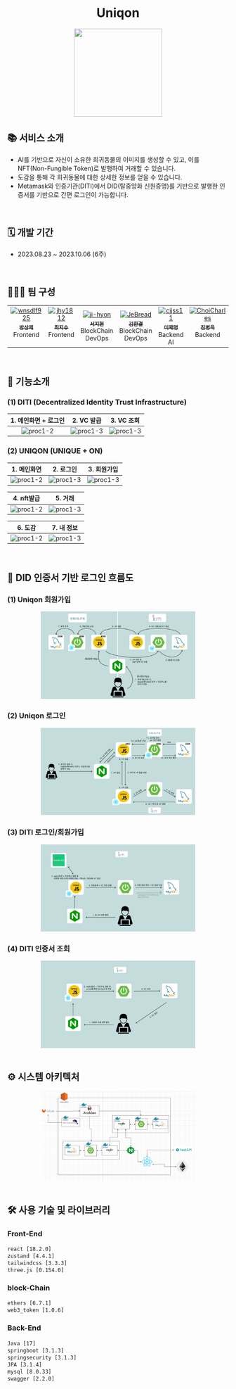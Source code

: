 <div align="center">

# Uniqon
<img src="img/캐릭터.png" width="200" height="200"/>
</div>

## 📚 서비스 소개
- AI를 기반으로 자신이 소유한 희귀동물의 이미지를 생성할 수 있고, 이를 NFT(Non-Fungible Token)로 발행하여 거래할 수 있습니다.
- 도감을 통해 각 희귀동물에 대한 상세한 정보를 얻을 수 있습니다. 
- Metamask와 인증기관(DITI)에서 DID(탈중앙화 신원증명)를 기반으로 발행한 인증서를 기반으로 간편 로그인이 가능합니다. 
<br>

## 🗓 개발 기간
- 2023.08.23 ~ 2023.10.06 (6주)
<br>

## 👨‍👨‍👦 팀 구성 
<table align="center">
    <tr align="center">
        <td><a href="https://github.com/JeBread">
            <img src="https://avatars.githubusercontent.com/u/108921478?v=4" width="100px" height="100px" alt="wnsdlf925"/><br />
            <sub><b>방상제</b></sub></a>
            <br/> Frontend 
            <br/> <br/>
        </td>
        <td><a href="https://github.com/cjjss11">
            <img src="https://avatars.githubusercontent.com/u/122518199?v=4" width="100px" height="100px"alt="jhy1812"/><br />
            <sub><b>최지수</b></sub></a>
            <br /> Frontend  
            <br/> <br/>
        </td>
        <td><a href="https://github.com/ji-hyon">
            <img src="https://avatars.githubusercontent.com/u/120673992?v=4" width="100px" height="100px" alt="ji-hyon"/><br />
            <sub><b>서지현</b></sub></a>  
            <br /> BlockChain
            <br/> DevOps
        </td>
        <td><a href="https://github.com/kmr5326">
            <img src="https://avatars.githubusercontent.com/u/50177492?v=4" width="100px" height="100px" alt="JeBread"/><br />
            <sub><b>김한결</b></sub></a>
            <br /> BlockChain
            <br/> DevOps  
        </td>
        <td><a href="https://github.com/asdqwe45">
            <img src="https://avatars.githubusercontent.com/u/118823358?v=4" width="100px" height="100px" alt="cjjss11"/><br />
            <sub><b>이재명</b></sub></a>
            <br /> Backend
            <br/> AI
        </td>
        <td><a href="https://github.com/cutepassion">
            <img src="https://avatars.githubusercontent.com/u/105566077?v=4" width="100px" height="100px" alt="ChoiCharles"/><br />
            <sub><b>진병욱</b></sub></a>
            <br /> Backend 
            <br/> <br/>
        </td>
    </tr>
</table>
<br>

## 🔎 기능소개

### (1) DITI (Decentralized Identity Trust Infrastructure)

|1. 메인화면 + 로그인 |2. VC 발급|3. VC 조회|
|:---:|:---:|:---:|
|![proc1-2](img/diti/main.png)|![proc1-3](img/diti/vc.png)|![proc1-3](img/diti/getvc.png)|

### (2) UNIQON (UNIQUE + ON)

|1. 메인화면 |2. 로그인|3. 회원가입|
|:---:|:---:|:---:|
|![proc1-2](img/uniqon/main.png)|![proc1-3](img/uniqon/login.png)|![proc1-3](img/uniqon/signup.png)|

|4. nft발급|5. 거래|
|:---:|:---:|
|![proc1-2](img/uniqon/nft.png)|![proc1-3](img/uniqon/transaction.png)|

|6. 도감|7. 내 정보|
|:---:|:---:|
|![proc1-2](img/uniqon/collection.png)|![proc1-3](img/uniqon/info.png)|
<br>

## 🎫 DID 인증서 기반 로그인 흐름도
### (1) Uniqon 회원가입
<div align="center">
    <img src="img/join-flow.png" width="70%"/>
</div>

### (2) Uniqon 로그인 
<div align="center">
    <img src="img/login-flow.png" width="70%"/>
</div>

### (3) DITI 로그인/회원가입 
<div align="center">
    <img src="img/diti-account.png" width="70%"/>
</div>

### (4) DITI 인증서 조회 
<div align="center">
    <img src="img/diti-searchID.png" width="70%"/>
</div>
<br>

## ⚙ 시스템 아키텍처 
<div align="center">
    <img src="img/architecture.png" width="70%"/>
</div>
<br>


## 🛠 사용 기술 및 라이브러리

### Front-End
```
react [18.2.0]
zustand [4.4.1]
tailwindcss [3.3.3]
three.js [0.154.0]
```
### block-Chain
```
ethers [6.7.1]
web3_token [1.0.6]
```
### Back-End
```
Java [17]
springboot [3.1.3]
springsecurity [3.1.3]
JPA [3.1.4]
mysql [8.0.33]
swagger [2.2.0]
```
